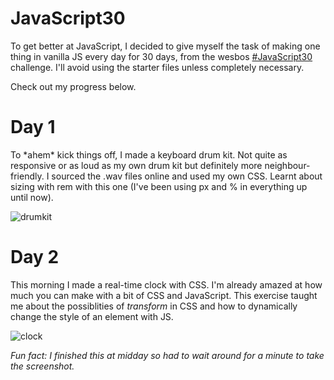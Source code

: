 # JavaScript30
To get better at JavaScript, I decided to give myself the task of making one thing in vanilla JS every day for 30 days, from the wesbos [#JavaScript30](https://github.com/wesbos/JavaScript30) challenge. I'll avoid using the starter files unless completely necessary.

Check out my progress below.

# Day 1 
To \*ahem\* kick things off, I made a keyboard drum kit. Not quite as responsive or as loud as my own drum kit but definitely more neighbour-friendly. I sourced the .wav files online and used my own CSS. Learnt about sizing with rem with this one (I've been using px and % in everything up until now).

![drumkit](https://user-images.githubusercontent.com/39119623/47922218-72699d00-deae-11e8-980e-5e381758c310.PNG)

# Day 2
This morning I made a real-time clock with CSS. I'm already amazed at how much you can make with a bit of CSS and JavaScript. This exercise taught me about the possiblities of *transform* in CSS and how to dynamically change the style of an element with JS.

![clock](https://user-images.githubusercontent.com/39119623/47951977-59212900-df60-11e8-86ee-1b2f691fccf3.PNG)

*Fun fact: I finished this at midday so had to wait around for a minute to take the screenshot.*
